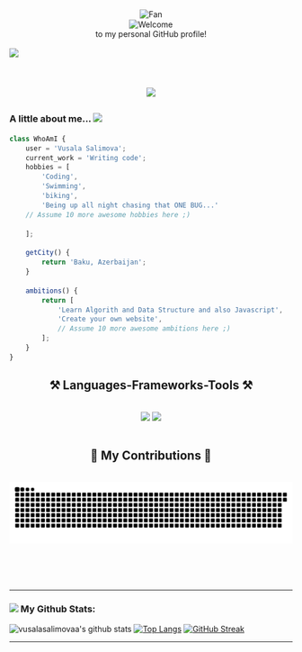 
<div align="center">
<img height = "100" width = "200" src="https://github.com/fnky/fnky/raw/fnky/img/fan-1.gif" alt="Fan" align="center">
</div>

<div align="center">
<img height="250"  width = "250" src="https://github.com/fnky/fnky/raw/fnky/img/welcome-fire.gif" alt="Welcome" align="center">
</div>

<div align="center">
to my personal GitHub profile!
</div>
<br/>


<img src="https://user-images.githubusercontent.com/73097560/115834477-dbab4500-a447-11eb-908a-139a6edaec5c.gif">   


<h1 align="center">
    <img src="https://readme-typing-svg.herokuapp.com/?font=Righteous&size=35&center=true&vCenter=true&width=500&height=70&duration=4000&lines=Hi+There!+👋;+I'm+Vusala!;" />
</h1>

### A little about me...  <img src="https://media.giphy.com/media/VgCDAzcKvsR6OM0uWg/giphy.gif" width="50"> 


```javascript
class WhoAmI {
    user = 'Vusala Salimova';
    current_work = 'Writing code';
    hobbies = [
        'Coding',
        'Swimming',
        'biking',
        'Being up all night chasing that ONE BUG...'
	// Assume 10 more awesome hobbies here ;)

    ];

    getCity() {
        return 'Baku, Azerbaijan';
    }

    ambitions() {
        return [
            'Learn Algorith and Data Structure and also Javascript',
            'Create your own website',
            // Assume 10 more awesome ambitions here ;)
        ];
    }
}
```



 <h2 align="center">⚒️ Languages-Frameworks-Tools ⚒️ </h2>
<br/>


<div align="center">
    <img src="https://skillicons.dev/icons?i=git,github,vscode,figma,html,css,bootstrap,sass,tailwind" />
    <img src="https://skillicons.dev/icons?i=nodejs,javascript,react,mongodb" /><br>
</div>

<br/>


<div align="center">
  <h2>🐍 My Contributions 🐍</h2>
  <br>
  <img alt="snake eating my contributions" src="https://raw.githubusercontent.com/vusalasalimovaa/vusalasalimovaa/output/github-contribution-grid-snake-dark.svg" />
  
  <br/><br/><br/>
</div>

<hr/>

### <img src='https://media1.giphy.com/media/du3J3cXyzhj75IOgvA/giphy.gif?cid=ecf05e47x2g034i9pzwtzzsd3xgg2w9nr94t4tflbbgo3008&rid=giphy.gif' width='25' /> My Github Stats:
![vusalasalimovaa's github stats](https://github-readme-stats.vercel.app/api?username=vusalasalimovaa&show_icons=true&title_color=ffc857&icon_color=8ac926&text_color=daf7dc&bg_color=151515&hide=issues&count_private=true&include_all_commits=true)
[![Top Langs](https://github-readme-stats.vercel.app/api/top-langs/?username=vusalasalimovaa&layout=compact&text_color=daf7dc&bg_color=151515)](https://github.com/vusalasalimovaa/github-readme-stats)
[![GitHub Streak](https://github-readme-streak-stats.herokuapp.com/?user=vusalasalimovaa&theme=dark)](https://git.io/streak-stats)

<!--START_SECTION:waka-->

<!--END_SECTION:waka-->

---



